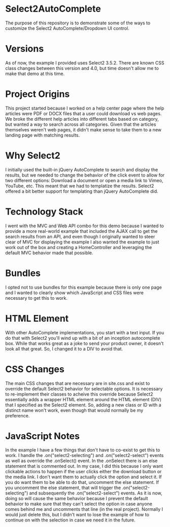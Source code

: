 # Select2AutoComplete
The purpose of this repository is to demonstrate some of the ways to customize the Select2 AutoComplete/Dropdown UI control.

# Versions
As of now, the example I provided uses Select2 3.5.2. There are known CSS class changes between this version and 4.0, but time doesn't allow me to make that demo at this time.

# Project Origins
This project started because I worked on a help center page where the help articles were PDF or DOCX files that a user could download vs web pages. We broke the different help articles into different tabs based on category, but wanted a way to search across all categories. Given that the articles themselves weren't web pages, it didn't make sense to take them to a new landing page with matching results.

# Why Select2
I initially used the built-in jQuery AutoComplete to search and display the results, but we needed to change the behavior of the click event to allow for two different options: Download a document or open a media link to Vimeo, YouTube, etc. This meant that we had to templatize the results. Select2 offered a bit better support for templating than jQuery AutoComplete did.

# Technology Stack
I went with the MVC and Web API combo for this demo because I wanted to provide a more real-world example that included the AJAX call to get the search results from an API, and even though I originally wanted to steer clear of MVC for displaying the example I also wanted the example to just work out of the box and creating a HomeController and leveraging the default MVC behavior made that possible.

# Bundles
I opted not to use bundles for this example because there is only one page and I wanted to clearly show which JavaScript and CSS files were necessary to get this to work.

# HTML Element
With other AutoComplete implementations, you start with a text input. If you do that with Select2 you'll wind up with a bit of an inception autocomplete box. While that works great as a joke to send your product owner, it doesn't look all that great. So, I changed it to a DIV to avoid that.

# CSS Changes
The main CSS changes that are necessary are in site.css and exist to override the default Select2 behavior for selectable options. It is necessary to re-implement their classes to acheive this override because Select2 essentially adds a wrapper HTML element around the HTML element (DIV) that I specified as the Select2 element. So, adding a new class or ID with a distinct name won't work, even though that would normally be my preference.

# JavaScript Notes
In the example I have a few things that don't have to co-exist to get this to work. I handle the .on("select2-selecting") and .on("select2-select") events as well as override the .onSelect() event. In the .onSelect there is an else statement that is commented out. In my case, I did this because I only want clickable actions to happen if the user clicks either the download button or the media link. I don't want them to actually click the option and select it. If you do want them to be able to do that, uncomment the else statement. If you uncomment the else statement, that will trigger the .on("select2-selecting") and subsequently the .on("select2-select") events. As it is now, doing so will cause the same behavior because I prevent the default behavior to make sure that they can't select the option in case anyone comes behind me and uncomments that line (in the real project). Normally I would just delete this, but I didn't want to lose the example of how to continue on with the selection in case we need it in the future.

